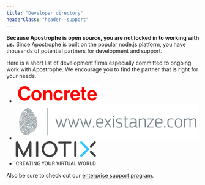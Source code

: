```yaml
---
title: "Developer directory"
headerClass: "header--support"
---
```


**Because Apostrophe is open source, you are not locked in to working with us.** Since Apostrophe is built on the popular node.js platform, you have thousands of potential partners for development and support.

Here is a short list of development firms especially committed to ongoing work with Apostrophe. We encourage you to find the partner that is right for your needs.

<ul class="developer-directory">
  <li><a href="http://concrete.ca"><img alt="Concrete" src="images/developers/concrete.png" /></a></li>
  <li><a href="http://www.existanze.com"><img alt="Existanze" src="images/developers/existanze.png" /></a></li>
  <li><a href="http://www.miotix.com"><img alt="Miotix" src="images/developers/miotix.png" /></a></li>
  <!-- <li><a href="http://www.ryanwatts.me"><img alt="Ryan Watts" src="images/developers/ryan-watts.png" /></a></li> -->
</ul>

Also be sure to check out our [enterprise support program](enterprise-support.html).
